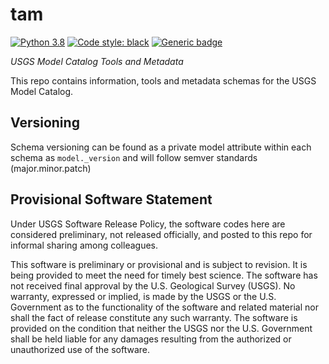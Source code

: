 # tam

[![Python 3.8](https://img.shields.io/badge/python-3.8-blue.svg)](https://www.python.org/downloads/release/python-380/) [![Code style: black](https://img.shields.io/badge/code%20style-black-000000.svg)](https://github.com/psf/black) [![Generic badge](https://img.shields.io/badge/Version-1.0.0-<COLOR>.svg)]() 

*USGS Model Catalog Tools and Metadata*

This repo contains information, tools and metadata schemas for the USGS Model Catalog.

## Versioning

Schema versioning can be found as a private model attribute within each schema as `model._version` and will follow semver standards (major.minor.patch)

## Provisional Software Statement

Under USGS Software Release Policy, the software codes here are considered preliminary, not released officially, and posted to this repo for informal sharing among colleagues.

This software is preliminary or provisional and is subject to revision. It is being provided to meet the need for timely best science. The software has not received final approval by the U.S. Geological Survey (USGS). No warranty, expressed or implied, is made by the USGS or the U.S. Government as to the functionality of the software and related material nor shall the fact of release constitute any such warranty. The software is provided on the condition that neither the USGS nor the U.S. Government shall be held liable for any damages resulting from the authorized or unauthorized use of the software.